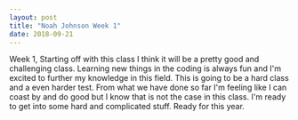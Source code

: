 ```yaml
---
layout: post
title: "Noah Johnson Week 1"
date: 2018-09-21
---
```


Week 1,
   Starting off with this class I think it will be a pretty good and challenging class. Learning new things in the coding is always fun and I'm excited to further my knowledge in this field. This is going to be a hard class and a even harder test. From what we have done so far I'm feeling like I can coast by and do good but I know that is not the case in this class. I'm ready to get into some hard and complicated stuff. Ready for this year.
   
    
